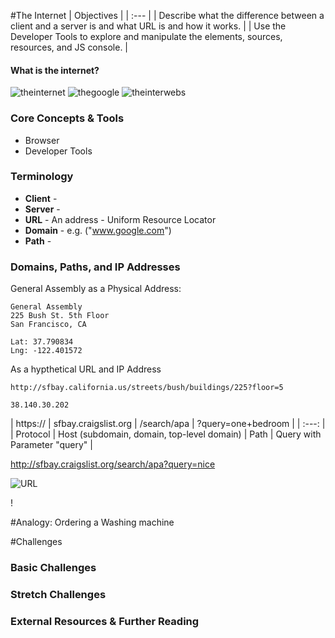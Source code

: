#The Internet
| Objectives |
| :--- |
| Describe what the difference between a client and a server is and what URL is and how it works. |
| Use the Developer Tools to explore and manipulate the elements, sources, resources, and JS console.  |

#### What is the internet?
![theinternet](http://www.mindthesciencegap.org/wp-content/uploads/2013/07/the-internet-1024x691.jpg)
![thegoogle](http://2.bp.blogspot.com/-733-FaBo8NI/UqrprWh_2_I/AAAAAAAACUo/3EnmfKisTHI/s1600/The-Internet-map11.png)
![theinterwebs](https://mountpeaks.files.wordpress.com/2012/03/1069646562-lgl-2d-4096x40962.png)

### Core Concepts & Tools

* Browser
* Developer Tools

### Terminology

* **Client** -
* **Server** -
* **URL** - An address - Uniform Resource Locator
* **Domain** - e.g. ("www.google.com")
* **Path** -

### Domains, Paths, and IP Addresses

General Assembly as a Physical Address:

```
General Assembly
225 Bush St. 5th Floor
San Francisco, CA

Lat: 37.790834
Lng: -122.401572
```

As a hypthetical URL and IP Address
```
http://sfbay.california.us/streets/bush/buildings/225?floor=5

38.140.30.202
```

| https:// | sfbay.craigslist.org | /search/apa | ?query=one+bedroom |
| :---: |
| Protocol | Host (subdomain, domain, top-level domain) | Path | Query with Parameter "query" |


http://sfbay.craigslist.org/search/apa?query=nice

![URL](http://doepud.co.uk/images/blogs/simple_url.png)

!

#Analogy: Ordering a Washing machine

#Challenges

### Basic Challenges

### Stretch Challenges

### External Resources & Further Reading
